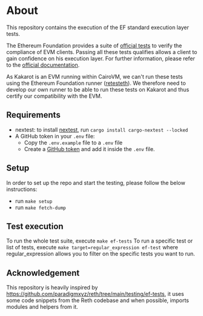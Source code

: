 # About

This repository contains the execution of the EF standard execution layer tests.

The Ethereum Foundation provides a suite of [official tests](https://github.com/ethereum/tests) to verify the compliance of EVM clients.
Passing all these tests qualifies allows a client to gain confidence on his execution layer.
For further information, please refer to the [official documentation](https://ethereum-tests.readthedocs.io/en/latest/).

As Kakarot is an EVM running within CairoVM, we can't run these tests using the Ethereum Foundation runner ([retesteth](https://github.com/ethereum/retesteth)).
We therefore need to develop our own runner to be able to run these tests on Kakarot and thus certify our compatibility with the EVM.

## Requirements

- nextest: to install [nextest](https://nexte.st/index.html), run `cargo install cargo-nextest --locked`
- A GitHub token in your `.env` file:
  - Copy the `.env.example` file to a `.env` file
  - Create a [GitHub token](https://docs.github.com/en/authentication/keeping-your-account-and-data-secure/managing-your-personal-access-tokens) and add it inside the `.env` file.

## Setup

In order to set up the repo and start the testing, please follow the below
instructions:

- run `make setup`
- run `make fetch-dump`

## Test execution

To run the whole test suite, execute `make ef-tests` To run a specific test or
list of tests, execute `make target=regular_expression ef-test` where
regular_expression allows you to filter on the specific tests you want to run.

## Acknowledgement

This repository is heavily inspired by <https://github.com/paradigmxyz/reth/tree/main/testing/ef-tests>, it uses some code snippets from the Reth codebase and when possible, imports modules and helpers from it.
